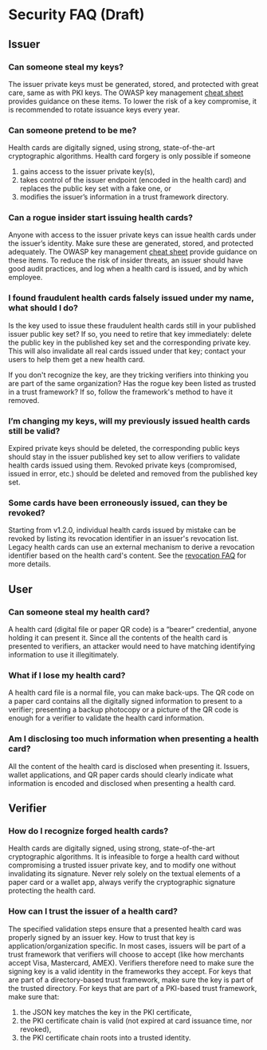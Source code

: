 # Security FAQ (Draft)

## Issuer

### Can someone steal my keys?

The issuer private keys must be generated, stored, and protected with great care, same as with PKI keys. The OWASP key management [cheat sheet](https://cheatsheetseries.owasp.org/cheatsheets/Key_Management_Cheat_Sheet.html) provides guidance on these items. To lower the risk of a key compromise, it is recommended to rotate issuance keys every year.

### Can someone pretend to be me?

Health cards are digitally signed, using strong, state-of-the-art cryptographic algorithms. Health card forgery is only possible if someone
1. gains access to the issuer private key(s),
2. takes control of the issuer endpoint (encoded in the health card) and replaces the public key set with a fake one, or
3. modifies the issuer’s information in a trust framework directory.

### Can a rogue insider start issuing health cards?

Anyone with access to the issuer private keys can issue health cards under the issuer’s identity. Make sure these are generated, stored, and protected adequately. The OWASP key management [cheat sheet](https://cheatsheetseries.owasp.org/cheatsheets/Key_Management_Cheat_Sheet.html) provide guidance on these items. To reduce the risk of insider threats, an issuer should have good audit practices, and log when a health card is issued, and by which employee.

### I found fraudulent health cards falsely issued under my name, what should I do?

Is the key used to issue these fraudulent health cards still in your published issuer public key set? If so, you need to retire that key immediately: delete the public key in the published key set and the corresponding private key. This will also invalidate all real cards issued under that key; contact your users to help them get a new health card.

If you don't recognize the key, are they tricking verifiers into thinking you are part of the same organization? Has the rogue key been listed as trusted in a trust framework? If so, follow the framework's method to have it removed.

### I’m changing my keys, will my previously issued health cards still be valid?

Expired private keys should be deleted, the corresponding public keys should stay in the issuer published key set to allow verifiers to validate health cards issued using them. Revoked private keys (compromised, issued in error, etc.) should be deleted and removed from the published key set.

### Some cards have been erroneously issued, can they be revoked?

Starting from v1.2.0, individual health cards issued by mistake can be revoked by listing its revocation identifier in an issuer's revocation list. Legacy health cards can use an external mechanism to derive a revocation identifier based on the health card's content. See the [revocation FAQ](cards-faq-revocation.html) for more details.

## User

### Can someone steal my health card?

A health card (digital file or paper QR code) is a “bearer” credential, anyone holding it can present it. Since all the contents of the health card is presented to verifiers, an attacker would need to have matching identifying information to use it illegitimately.

### What if I lose my health card?

A health card file is a normal file, you can make back-ups. The QR code on a paper card contains all the digitally signed information to present to a verifier; presenting a backup photocopy or a picture of the QR code is enough for a verifier to validate the health card information.

### Am I disclosing too much information when presenting a health card?

All the content of the health card is disclosed when presenting it. Issuers, wallet applications, and QR paper cards should clearly indicate what information is encoded and disclosed when presenting a health card.

## Verifier

### How do I recognize forged health cards?

Health cards are digitally signed, using strong, state-of-the-art cryptographic algorithms. It is infeasible to forge a health card without compromising a trusted issuer private key, and to modify one without invalidating its signature. Never rely solely on the textual elements of a paper card or a wallet app, always verify the cryptographic signature protecting the health card.

### How can I trust the issuer of a health card?

The specified validation steps ensure that a presented health card was properly signed by an issuer key. How to trust that key is application/organization specific. In most cases, issuers will be part of a trust framework that verifiers will choose to accept (like how merchants accept Visa, Mastercard, AMEX). Verifiers therefore need to make sure the signing key is a valid identity in the frameworks they accept. For keys that are part of a directory-based trust framework, make sure the key is part of the trusted directory. For keys that are part of a PKI-based trust framework, make sure that:
1. the JSON key matches the key in the PKI certificate,
2. the PKI certificate chain is valid (not expired at card issuance time, nor revoked),
3. the PKI certificate chain roots into a trusted identity.
